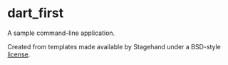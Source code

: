 # dart_first

A sample command-line application.

Created from templates made available by Stagehand under a BSD-style
[license](https://github.com/dart-lang/stagehand/blob/master/LICENSE).
